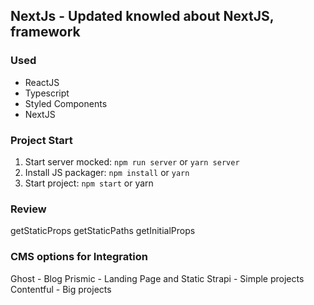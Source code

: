 ## NextJs - Updated knowled about NextJS, framework 

### Used
- ReactJS
- Typescript
- Styled Components
- NextJS

### Project Start
 1. Start server mocked: `npm run server` or `yarn server`
 2. Install JS packager: `npm install` or `yarn`
 3. Start project: `npm start` or yarn

### Review
getStaticProps
getStaticPaths
getInitialProps

### CMS options for Integration
Ghost - Blog
Prismic - Landing Page and Static
Strapi - Simple projects
Contentful - Big projects